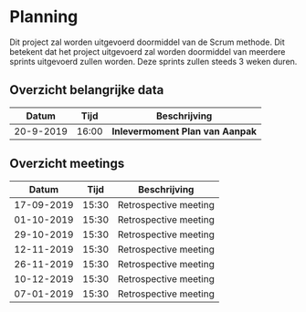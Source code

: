 # Planning

Dit project zal worden uitgevoerd doormiddel van de Scrum methode. Dit betekent dat het project uitgevoerd zal worden doormiddel van meerdere sprints uitgevoerd zullen worden. Deze sprints zullen steeds 3 weken duren.

## Overzicht belangrijke data

| Datum     | Tijd  | Beschrijving                      |
| --------- | ----- | --------------------------------- | 
| 20-9-2019 | 16:00 | **Inlevermoment Plan van Aanpak** |

## Overzicht meetings
| Datum       | Tijd  | Beschrijving          |
| ----------- | ----- | --------------------- | 
| 17-09-2019  | 15:30 | Retrospective meeting |
| 01-10-2019  | 15:30 | Retrospective meeting |
| 29-10-2019  | 15:30 | Retrospective meeting |
| 12-11-2019  | 15:30 | Retrospective meeting |
| 26-11-2019  | 15:30 | Retrospective meeting |
| 10-12-2019  | 15:30 | Retrospective meeting |
| 07-01-2019  | 15:30 | Retrospective meeting |